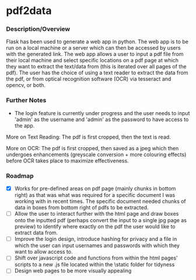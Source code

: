 # pdf2data 
### Description/Overview
Flask has been used to generate a web app in python. The web app is to be run on a local machine or a server which can then be accessed by users with the generated link. The web app allows a user to input a pdf file from their local machine and select specific locations on a pdf page at which they want to extract the text/data from (this is iterated over all pages of the pdf). The user has the choice of using a text reader to extract the data from the pdf, or from optical recognition software (OCR) via tesseract and opencv, or both.
### Further Notes
- The login feature is currently under progress and the user needs to input 'admin' as the username and 'admin' as the password to have access to the app.

More on Text Reading: The pdf is first cropped, then the text is read.

More on OCR: The pdf is first cropped, then saved as a jpeg which then undergoes enhancements (greyscale conversion + more colouring effects) before OCR takes place to maximize effectiveness.
### Roadmap
- [x] Works for pre-defined areas on pdf page (mainly chunks in bottom right) as that was what was required for a specific document I was working with in recent times. The specific document needed chunks of data in boxes from bottom right of pdfs to be extracted.
- [ ] Allow the user to interact further with the html page and draw boxes onto the inputted pdf (perhaps convert the input to a single jpg page as preview) to identify where exactly on the pdf the user would like to extract data from.
- [ ] Improve the login design, introduce hashing for privacy and a file in which the user can input usernames and passwords with which they want to allow access to.
- [ ] Shift over javascript code and functions from within the html pages' scripts to a new .js file located within the \static folder for tidyness
- [ ] Design web pages to be more visually appealing
